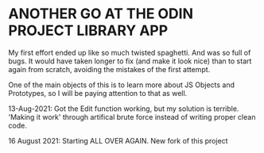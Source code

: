 # ANOTHER GO AT THE ODIN PROJECT LIBRARY APP

My first effort ended up like so much twisted spaghetti. And was so full of bugs. It would have taken longer to fix (and make it look nice) than to start again from scratch, avoiding the mistakes of the first attempt.

One of the main objects of this is to learn more about JS Objects and Prototypes, so I will be paying attention to that as well.

13-Aug-2021: Got the Edit function working, but my solution is terrible. 'Making it work' through artifical brute force instead of writing proper clean code.

16 August 2021: Starting ALL OVER AGAIN. New fork of this project
